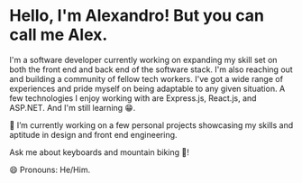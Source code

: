 # Hello, I'm Alexandro! But you can call me Alex.

I'm a software developer currently working on expanding my skill set on both the front end and back end of the software stack. I'm also reaching out and building a community of fellow tech workers. I've got a wide range of experiences and pride myself on being adaptable to any given situation. A few technologies I enjoy working with are Express.js, React.js, and ASP.NET. And I'm still learning 😁. 

🔭 I’m currently working on a few personal projects showcasing my skills and aptitude in design and front end engineering. 

Ask me about keyboards and mountain biking 💬! 

😄 Pronouns: He/Him. 

